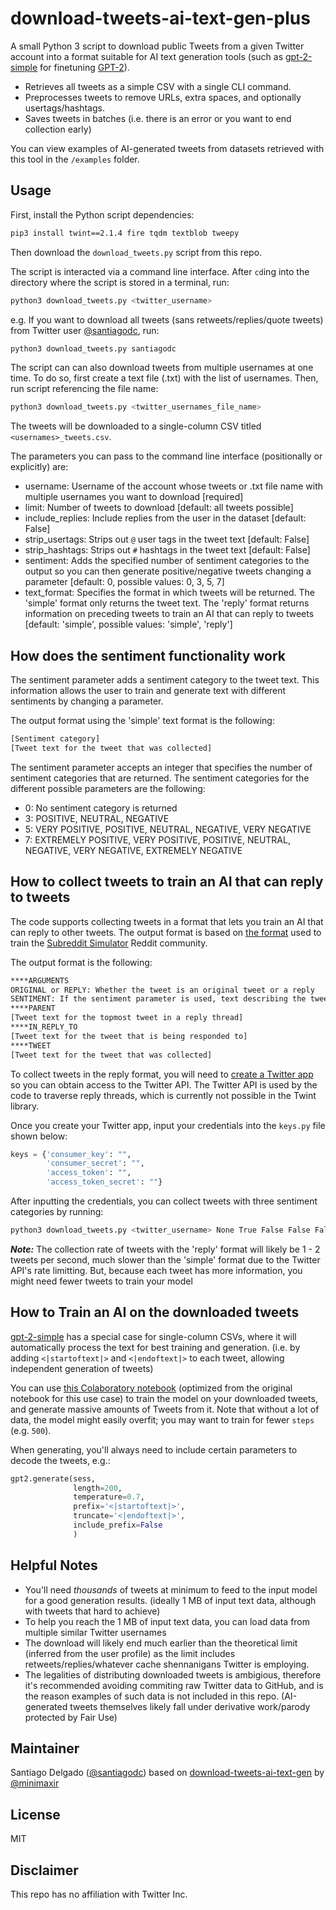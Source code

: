 # download-tweets-ai-text-gen-plus

A small Python 3 script to download public Tweets from a given Twitter account into a format suitable for AI text generation tools (such as [gpt-2-simple](https://github.com/minimaxir/gpt-2-simple) for finetuning [GPT-2](https://openai.com/blog/better-language-models/)).

* Retrieves all tweets as a simple CSV with a single CLI command.
* Preprocesses tweets to remove URLs, extra spaces, and optionally usertags/hashtags.
* Saves tweets in batches (i.e. there is an error or you want to end collection early)

You can view examples of AI-generated tweets from datasets retrieved with this tool in the `/examples` folder.

## Usage

First, install the Python script dependencies:

```sh
pip3 install twint==2.1.4 fire tqdm textblob tweepy
```

Then download the `download_tweets.py` script from this repo.

The script is interacted via a command line interface. After `cd`ing into the directory where the script is stored in a terminal, run:

```sh
python3 download_tweets.py <twitter_username>
```

e.g. If you want to download all tweets (sans retweets/replies/quote tweets) from Twitter user [@santiagodc](https://twitter.com/santiagodc), run:

```sh
python3 download_tweets.py santiagodc
```

The script can can also download tweets from multiple usernames at one time.  To do so, first create a text file (.txt) with the list of usernames.  Then, run script referencing the file name:

```sh
python3 download_tweets.py <twitter_usernames_file_name>
```

The tweets will be downloaded to a single-column CSV titled `<usernames>_tweets.csv`.

The parameters you can pass to the command line interface (positionally or explicitly) are:

* username: Username of the account whose tweets or .txt file name with multiple usernames you want to download [required]
* limit: Number of tweets to download [default: all tweets possible]
* include_replies: Include replies from the user in the dataset [default: False]
* strip_usertags: Strips out `@` user tags in the tweet text [default: False]
* strip_hashtags: Strips out `#` hashtags in the tweet text [default: False]
* sentiment: Adds the specified number of sentiment categories to the output so you can then generate positive/negative tweets changing a parameter [default: 0, possible values: 0, 3, 5, 7]
* text_format: Specifies the format in which tweets will be returned.  The 'simple' format only returns the tweet text. The 'reply' format returns information on preceding tweets to train an AI that can reply to tweets [default: 'simple', possible values: 'simple', 'reply']

## How does the sentiment functionality work

The sentiment parameter adds a sentiment category to the tweet text.  This information allows the user to train and generate text with different sentiments by changing a parameter.

The output format using the 'simple' text format is the following:
```txt
[Sentiment category]
[Tweet text for the tweet that was collected]
```
The sentiment parameter accepts an integer that specifies the number of sentiment categories that are returned.  The sentiment categories for the different possible parameters are the following:
* 0: No sentiment category is returned
* 3: POSITIVE, NEUTRAL, NEGATIVE
* 5: VERY POSITIVE, POSITIVE, NEUTRAL, NEGATIVE, VERY NEGATIVE
* 7: EXTREMELY POSITIVE, VERY POSITIVE, POSITIVE, NEUTRAL, NEGATIVE, VERY NEGATIVE, EXTREMELY NEGATIVE


## How to collect tweets to train an AI that can reply to tweets

The code supports collecting tweets in a format that lets you train an AI that can reply to other tweets.  The output format is based on [the format](https://www.reddit.com/r/SubSimulatorGPT2Meta/comments/caelo0/could_you_give_more_details_on_the_input/et8j3b1/?context=3) used to train the [Subreddit Simulator](https://www.reddit.com/r/SubredditSimulator/) Reddit community.

The output format is the following:
```txt
****ARGUMENTS
ORIGINAL or REPLY: Whether the tweet is an original tweet or a reply
SENTIMENT: If the sentiment parameter is used, text describing the tweet text's sentiment
****PARENT
[Tweet text for the topmost tweet in a reply thread]
****IN_REPLY_TO
[Tweet text for the tweet that is being responded to]
****TWEET
[Tweet text for the tweet that was collected]
```

To collect tweets in the reply format, you will need to [create a Twitter app](https://developer.twitter.com/en/docs/basics/apps/overview) so you can obtain access to the Twitter API.  The Twitter API is used by the code to traverse reply threads, which is currently not possible in the Twint library.

Once you create your Twitter app, input your credentials into the ``keys.py`` file shown below:

```py
keys = {'consumer_key': "",
        'consumer_secret': "",
        'access_token': "",
        'access_token_secret': ""}
```

After inputting the credentials, you can collect tweets with three sentiment categories by running:

```sh
python3 download_tweets.py <twitter_username> None True False False False 3 reply
```

***Note:*** The collection rate of tweets with the 'reply' format will likely be 1 - 2 tweets per second, much slower than the 'simple' format due to the Twitter API's rate limitting.  But, because each tweet has more information, you might need fewer tweets to train your model

## How to Train an AI on the downloaded tweets

[gpt-2-simple](https://github.com/minimaxir/gpt-2-simple) has a special case for single-column CSVs, where it will automatically process the text for best training and generation. (i.e. by adding `<|startoftext|>` and `<|endoftext|>` to each tweet, allowing independent generation of tweets)

You can use [this Colaboratory notebook](https://colab.research.google.com/drive/1qxcQ2A1nNjFudAGN_mcMOnvV9sF_PkEb) (optimized from the original notebook for this use case) to train the model on your downloaded tweets, and generate massive amounts of Tweets from it. Note that without a lot of data, the model might easily overfit; you may want to train for fewer `steps` (e.g. `500`).

When generating, you'll always need to include certain parameters to decode the tweets, e.g.:

```python
gpt2.generate(sess,
              length=200,
              temperature=0.7,
              prefix='<|startoftext|>',
              truncate='<|endoftext|>',
              include_prefix=False
              )
```

## Helpful Notes

* You'll need *thousands* of tweets at minimum to feed to the input model for a good generation results. (ideally 1 MB of input text data, although with tweets that hard to achieve)
* To help you reach the 1 MB of input text data, you can load data from multiple similar Twitter usernames
* The download will likely end much earlier than the theoretical limit (inferred from the user profile) as the limit includes retweets/replies/whatever cache shennanigans Twitter is employing.
* The legalities of distributing downloaded tweets is ambigious, therefore it's recommended avoiding commiting raw Twitter data to GitHub, and is the reason examples of such data is not included in this repo. (AI-generated tweets themselves likely fall under derivative work/parody protected by Fair Use)

## Maintainer

Santiago Delgado  ([@santiagodc](https://twitter.com/santiagodc))
based on [download-tweets-ai-text-gen](https://github.com/minimaxir/download-tweets-ai-text-gen) by [@minimaxir](https://github.com/minimaxir)

## License

MIT

## Disclaimer

This repo has no affiliation with Twitter Inc.

